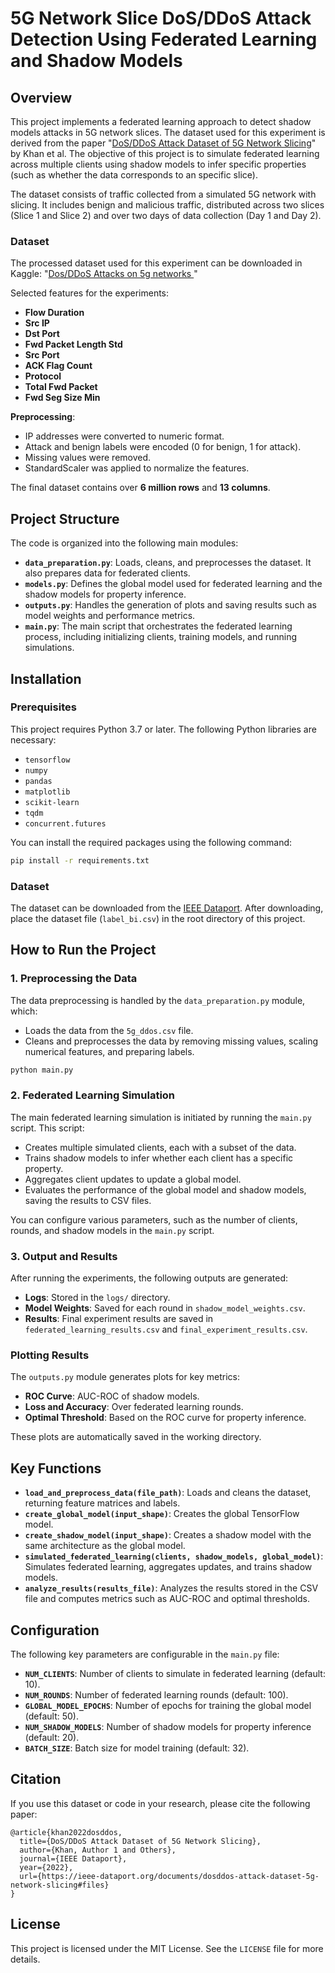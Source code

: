 # 5G Network Slice DoS/DDoS Attack Detection Using Federated Learning and Shadow Models

## Overview

This project implements a federated learning approach to detect shadow models attacks in 5G network slices. The dataset used for this experiment is derived from the paper "[DoS/DDoS Attack Dataset of 5G Network Slicing](https://ieeexplore.ieee.org/document/10056693)" by Khan et al. The objective of this project is to simulate federated learning across multiple clients using shadow models to infer specific properties (such as whether the data corresponds to an specific slice).


The dataset consists of traffic collected from a simulated 5G network with slicing. It includes benign and malicious traffic, distributed across two slices (Slice 1 and Slice 2) and over two days of data collection (Day 1 and Day 2).

### Dataset

The processed dataset used for this experiment can be downloaded in Kaggle: "[Dos/DDoS Attacks on 5g networks
](https://www.kaggle.com/datasets/iagobs/dosddos-attacks-on-5g-networks)"

Selected features for the experiments:
- **Flow Duration**
- **Src IP**
- **Dst Port**
- **Fwd Packet Length Std**
- **Src Port**
- **ACK Flag Count**
- **Protocol**
- **Total Fwd Packet**
- **Fwd Seg Size Min**

**Preprocessing**:
- IP addresses were converted to numeric format.
- Attack and benign labels were encoded (0 for benign, 1 for attack).
- Missing values were removed.
- StandardScaler was applied to normalize the features.

The final dataset contains over **6 million rows** and **13 columns**.

## Project Structure

The code is organized into the following main modules:

- **`data_preparation.py`**: Loads, cleans, and preprocesses the dataset. It also prepares data for federated clients.
- **`models.py`**: Defines the global model used for federated learning and the shadow models for property inference.
- **`outputs.py`**: Handles the generation of plots and saving results such as model weights and performance metrics.
- **`main.py`**: The main script that orchestrates the federated learning process, including initializing clients, training models, and running simulations.

## Installation

### Prerequisites

This project requires Python 3.7 or later. The following Python libraries are necessary:

- `tensorflow`
- `numpy`
- `pandas`
- `matplotlib`
- `scikit-learn`
- `tqdm`
- `concurrent.futures`

You can install the required packages using the following command:

```bash
pip install -r requirements.txt
```

### Dataset

The dataset can be downloaded from the [IEEE Dataport](https://ieee-dataport.org/documents/dosddos-attack-dataset-5g-network-slicing#files). After downloading, place the dataset file (`label_bi.csv`) in the root directory of this project.

## How to Run the Project

### 1. Preprocessing the Data

The data preprocessing is handled by the `data_preparation.py` module, which:
- Loads the data from the `5g_ddos.csv` file.
- Cleans and preprocesses the data by removing missing values, scaling numerical features, and preparing labels.

```bash
python main.py
```

### 2. Federated Learning Simulation

The main federated learning simulation is initiated by running the `main.py` script. This script:
- Creates multiple simulated clients, each with a subset of the data.
- Trains shadow models to infer whether each client has a specific property.
- Aggregates client updates to update a global model.
- Evaluates the performance of the global model and shadow models, saving the results to CSV files.

You can configure various parameters, such as the number of clients, rounds, and shadow models in the `main.py` script.

### 3. Output and Results

After running the experiments, the following outputs are generated:
- **Logs**: Stored in the `logs/` directory.
- **Model Weights**: Saved for each round in `shadow_model_weights.csv`.
- **Results**: Final experiment results are saved in `federated_learning_results.csv` and `final_experiment_results.csv`.

### Plotting Results

The `outputs.py` module generates plots for key metrics:
- **ROC Curve**: AUC-ROC of shadow models.
- **Loss and Accuracy**: Over federated learning rounds.
- **Optimal Threshold**: Based on the ROC curve for property inference.

These plots are automatically saved in the working directory.

## Key Functions

- **`load_and_preprocess_data(file_path)`**: Loads and cleans the dataset, returning feature matrices and labels.
- **`create_global_model(input_shape)`**: Creates the global TensorFlow model.
- **`create_shadow_model(input_shape)`**: Creates a shadow model with the same architecture as the global model.
- **`simulated_federated_learning(clients, shadow_models, global_model)`**: Simulates federated learning, aggregates updates, and trains shadow models.
- **`analyze_results(results_file)`**: Analyzes the results stored in the CSV file and computes metrics such as AUC-ROC and optimal thresholds.

## Configuration

The following key parameters are configurable in the `main.py` file:

- **`NUM_CLIENTS`**: Number of clients to simulate in federated learning (default: 10).
- **`NUM_ROUNDS`**: Number of federated learning rounds (default: 100).
- **`GLOBAL_MODEL_EPOCHS`**: Number of epochs for training the global model (default: 50).
- **`NUM_SHADOW_MODELS`**: Number of shadow models for property inference (default: 20).
- **`BATCH_SIZE`**: Batch size for model training (default: 32).

## Citation

If you use this dataset or code in your research, please cite the following paper:

```
@article{khan2022dosddos,
  title={DoS/DDoS Attack Dataset of 5G Network Slicing},
  author={Khan, Author 1 and Others},
  journal={IEEE Dataport},
  year={2022},
  url={https://ieee-dataport.org/documents/dosddos-attack-dataset-5g-network-slicing#files}
}
```

## License

This project is licensed under the MIT License. See the `LICENSE` file for more details.
